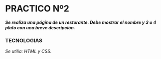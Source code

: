 # PRACTICO Nº2
**_Se realiza una página de un restorante. Debe mostrar el nombre y 3 o 4 plato con una breve descripción._**

### TECNOLOGIAS
_Se utilia: HTML y CSS._